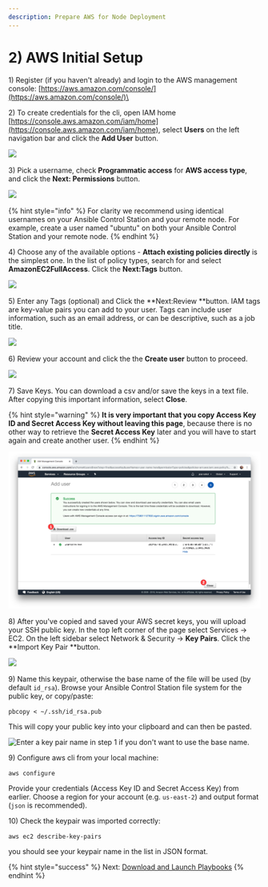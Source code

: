 ```yaml
---
description: Prepare AWS for Node Deployment
---
```


# 2) AWS Initial Setup

1\) Register (if you haven't already) and login to the AWS management console: [https://aws.amazon.com/console/](https://aws.amazon.com/console/)\


2\) To create credentials for the cli, open IAM home [https://console.aws.amazon.com/iam/home](https://console.aws.amazon.com/iam/home), select **Users** on the left navigation bar and click the **Add User** button.&#x20;

![](../../.gitbook/assets/add\_user\_1.png)

3\) Pick a username, check **Programmatic access** for **AWS access type**, and click the **Next: Permissions** button.

![](../../.gitbook/assets/user\_2.png)

{% hint style="info" %}
For clarity we recommend using identical usernames on your Ansible Control Station and your remote node. For example, create a user named "ubuntu" on both your Ansible Control Station and your remote node.
{% endhint %}

4\) Choose any of the available options - **Attach existing policies directly** is the simplest one. In the list of policy types, search for and select **AmazonEC2FullAccess**.  Click the **Next:Tags** button.

![](../../.gitbook/assets/policies.png)

5\) Enter any Tags (optional) and Click the **Next:Review **button. IAM tags are key-value pairs you can add to your user. Tags can include user information, such as an email address, or can be descriptive, such as a job title.&#x20;

![](../../.gitbook/assets/tags.png)

6\) Review your account and click the the **Create user** button to proceed.

![](../../.gitbook/assets/createuser.png)

7\) Save Keys. You can download a csv and/or save the keys in a text file. After copying this important information, select **Close**.

{% hint style="warning" %}
**It is very important that you copy Access Key ID and Secret Access Key without leaving this page**, because there is no other way to retrieve the **Secret Access Key** later and you will have to start again and create another user.&#x20;
{% endhint %}

![](<../../.gitbook/assets/download and save key.png>)

8\) After you've copied and saved your AWS secret keys, you will upload your SSH public key. In the top left corner of the page select Services -> EC2. On the left sidebar select Network & Security -> **Key Pairs**. Click the **Import Key Pair **button.

![](../../.gitbook/assets/importkp1.png)

9\) Name this keypair, otherwise the base name of the file will be used (by default `id_rsa`). Browse your Ansible Control Station file system for the public key, or copy/paste:

```
pbcopy < ~/.ssh/id_rsa.pub
```

This will copy your public key into your clipboard and can then be pasted.

![Enter a key pair name in step 1 if you don't want to use the base name. ](../../.gitbook/assets/import\_2.png)

9\) Configure aws cli from your local machine:

```
aws configure
```

Provide your credentials (Access Key ID and Secret Access Key) from earlier. Choose a region for your account (e.g. `us-east-2`) and output format (`json` is recommended).

10\) Check the keypair was imported correctly:

```
aws ec2 describe-key-pairs
```

you should see your keypair name in the list in JSON format.

{% hint style="success" %}
Next: [Download and Launch Playbooks](3-download-and-configure-playbook.md)
{% endhint %}

